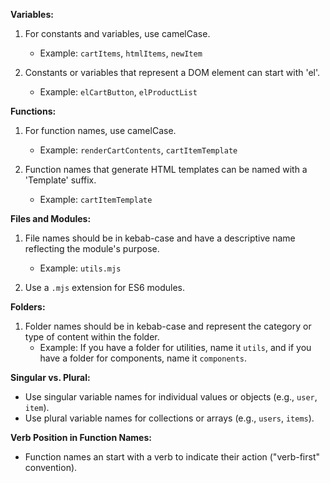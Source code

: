 **Variables:**

1. For constants and variables, use camelCase.

   - Example: `cartItems`, `htmlItems`, `newItem`

2. Constants or variables that represent a DOM element can start with 'el'.
   - Example: `elCartButton`, `elProductList`

**Functions:**

1. For function names, use camelCase.

   - Example: `renderCartContents`, `cartItemTemplate`

2. Function names that generate HTML templates can be named with a 'Template' suffix.
   - Example: `cartItemTemplate`

**Files and Modules:**

1. File names should be in kebab-case and have a descriptive name reflecting the module's purpose.

   - Example: `utils.mjs`

2. Use a `.mjs` extension for ES6 modules.

**Folders:**

1. Folder names should be in kebab-case and represent the category or type of content within the folder.
   - Example: If you have a folder for utilities, name it `utils`, and if you have a folder for components, name it `components`.

**Singular vs. Plural:**

- Use singular variable names for individual values or objects (e.g., `user`, `item`).
- Use plural variable names for collections or arrays (e.g., `users`, `items`).

**Verb Position in Function Names:**

- Function names an start with a verb to indicate their action ("verb-first" convention).
